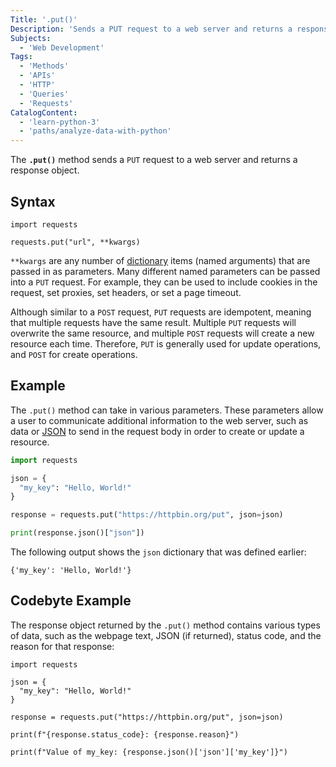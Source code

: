 ```yaml
---
Title: '.put()'
Description: 'Sends a PUT request to a web server and returns a response object.'
Subjects:
  - 'Web Development'
Tags:
  - 'Methods'
  - 'APIs'
  - 'HTTP'
  - 'Queries'
  - 'Requests'
CatalogContent:
  - 'learn-python-3'
  - 'paths/analyze-data-with-python'
---
```


The **`.put()`** method sends a `PUT` request to a web server and returns a response object.

## Syntax

```pseudo
import requests

requests.put("url", **kwargs)
```

`**kwargs` are any number of [dictionary](https://www.codecademy.com/resources/docs/python/dictionaries) items (named arguments) that are passed in as parameters. Many different named parameters can be passed into a `PUT` request. For example, they can be used to include cookies in the request, set proxies, set headers, or set a page timeout.

Although similar to a `POST` request, `PUT` requests are idempotent, meaning that multiple requests have the same result. Multiple `PUT` requests will overwrite the same resource, and multiple `POST` requests will create a new resource each time. Therefore, `PUT` is generally used for update operations, and `POST` for create operations.

## Example

The `.put()` method can take in various parameters. These parameters allow a user to communicate additional information to the web server, such as data or [JSON](https://www.codecademy.com/resources/docs/python/json-module) to send in the request body in order to create or update a resource.

```py
import requests

json = {
  "my_key": "Hello, World!"
}

response = requests.put("https://httpbin.org/put", json=json)

print(response.json()["json"])
```

The following output shows the `json` dictionary that was defined earlier:

```shell
{'my_key': 'Hello, World!'}
```

## Codebyte Example

The response object returned by the `.put()` method contains various types of data, such as the webpage text, JSON (if returned), status code, and the reason for that response:

```codebyte/python
import requests

json = {
  "my_key": "Hello, World!"
}

response = requests.put("https://httpbin.org/put", json=json)

print(f"{response.status_code}: {response.reason}")

print(f"Value of my_key: {response.json()['json']['my_key']}")
```
